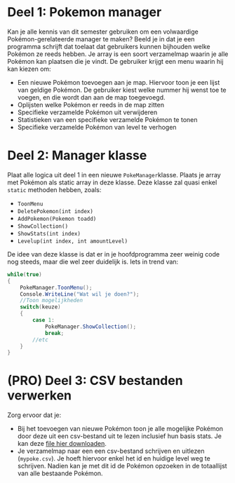# Deel 1: Pokemon manager

Kan je alle kennis van dit semester gebruiken om een volwaardige Pokémon-gerelateerde manager te maken? Beeld je in dat je een programma schrijft dat toelaat dat gebruikers kunnen bijhouden welke Pokémon ze reeds hebben. Je array is een soort verzamelmap waarin je alle Pokémon kan plaatsen die je vindt.
De gebruiker krijgt een menu waarin hij kan kiezen om:

* Een nieuwe Pokémon toevoegen aan je map. Hiervoor toon je een lijst van geldige Pokémon. De gebruiker kiest welke nummer hij wenst toe te voegen, en die wordt dan aan de map toegevoegd.
* Oplijsten welke Pokémon er reeds in de map zitten
* Specifieke verzamelde Pokémon uit verwijderen
* Statistieken van een specifieke verzamelde Pokémon te tonen
* Specifieke verzamelde Pokémon van level te verhogen

# Deel 2: Manager klasse

Plaat alle logica uit deel 1 in een nieuwe ``PokeManager``klasse. Plaats je array met Pokémon als static array in deze klasse. Deze klasse zal quasi enkel ``static`` methoden hebben, zoals:
* ``ToonMenu``
* ``DeletePokemon(int index)``
* ``AddPokemon(Pokemon toadd)``
* ``ShowCollection()``
* ``ShowStats(int index)``
* ``Levelup(int index, int amountLevel)``

De idee van deze klasse is dat er in je hoofdprogramma zeer weinig code nog steeds, maar die wel zeer duidelijk is. Iets in trend van:

```csharp
while(true)
{
    PokeManager.ToonMenu();
    Console.WriteLine("Wat wil je doen?");
    //Toon mogelijkheden
    switch(keuze)
    {
        case 1:
            PokeManager.ShowCollection();
            break;
        //etc
    }
}
```

# (PRO) Deel 3: CSV bestanden verwerken

Zorg ervoor dat je:

* Bij het toevoegen van nieuwe Pokémon toon je alle mogelijke Pokémon door deze uit een csv-bestand uit te lezen  inclusief hun basis stats. Je kan deze [file hier downloaden](https://gist.githubusercontent.com/timdams/3ac9758f9df9917ead59920563f5f9b3/raw/f298c62793567fde49b8752e21db2c2eba02ff8a/pokemon.csv).
* Je verzamelmap naar een een csv-bestand schrijven en uitlezen (``mypoke.csv``). Je hoeft hiervoor enkel het id en huidige level weg te schrijven. Nadien kan je met dit id de Pokémon opzoeken in de totaallijst van alle bestaande Pokémon.